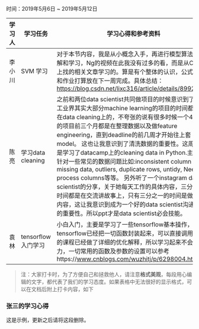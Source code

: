﻿时间：2019年5月6日 ~ 2019年5月12日

学习人|学习任务|学习心得和参考资料
------ | ------ | ------ 
李小川 | SVM 学习 | 对于本节内容，我是从小概念入手，再进行模型算法的理解和学习，Ng的视频在此我没有过多的看，而是从CSDN上找的相关文章学习的。算是有个整体的认识，公式推导和作业打算放在下一周完成。具体总结： https://blog.csdn.net/lixc316/article/details/89923677
陈亮 | 学习data cleaning | 之前和两位data scientist共同做项目的时候意识到了，在工业界其实大部分machine learning的项目的时间都是花在data cleaning上的，不夸张的说有很多时候一个4个月的项目前三个月都是在整理数据以及做feature engineering，直到deadline的前几周才开始往上套model。 这也让我意识到了清洗数据的重要性。这周主要是学习了datacamp上的cleaning data in Python.主要是针对一些常见的数据问题比如:inconsistent column name, missing data, outliers, duplicate rows, untidy, Need to process columns等等。 另外听了一个instagram data scientist的分享，关于她每天工作的具体内容，三分之二的时间都是在交流讲故事上，只有三分之一的时间是做技术内容，这让我意识到成为一个好的data scientist沟通能力的重要性。所以ppt才是data scientist必会技能。
袁林|tensorflow入门学习|小白入门，主要是学习了一些tensorflow基本操作，tensorflow已经把一切函数封装起来，可以直接调用，NG的课程已经做了详细的优化解释，所以学习起来不会吃力，一切常用的函数及参数的设置可以参考https://www.cnblogs.com/wuzhitj/p/6298004.html
> 注：大家打卡时，为了方便自己和拯救他人，请注意**格式美观**，每段用心编辑的文字，都代表了我们的学习态度。如果表格中无法很好的显示格式，可以在文档后附上打卡内容，如下

### 张三的学习心得
这是示例，更新之后请将这段删除。
